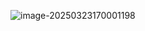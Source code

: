 ![image-20250323170001198](C:\Users\Administrator\AppData\Roaming\Typora\typora-user-images\image-20250323170001198.png)